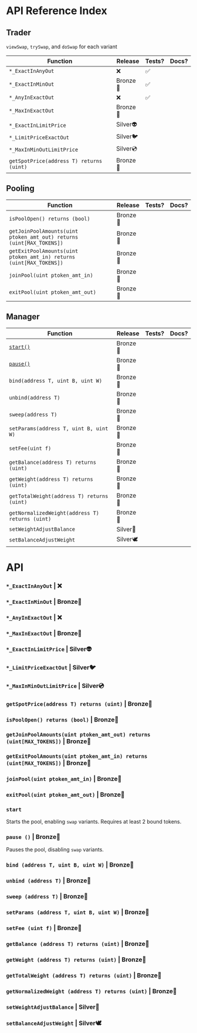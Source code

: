 # API Reference Index

## Trader 

`viewSwap`, `trySwap`, and `doSwap` for each variant

| Function | Release | Tests? | Docs? |
|-|-|-|-|
`*_ExactInAnyOut` | ❌| ✅|   |
`*_ExactInMinOut` | Bronze🍁| ✅ |  |
`*_AnyInExactOut` | ❌| ✅ |  |
`*_MaxInExactOut` | Bronze🍂|  |  |
`*_ExactInLimitPrice` | Silver👽 |  |  |
`*_LimitPriceExactOut` | Silver🐦 |  |  |
`*_MaxInMinOutLimitPrice` | Silver💿|  |  |
`getSpotPrice(address T) returns (uint)` | Bronze🐻 | |

## Pooling

Function | Release | Tests? | Docs? |
-|-|-|-
`isPoolOpen() returns (bool)` | Bronze🐂
`getJoinPoolAmounts(uint ptoken_amt_out) returns (uint[MAX_TOKENS])` | Bronze🥉
`getExitPoolAmounts(uint ptoken_amt_in) returns (uint[MAX_TOKENS])` | Bronze🥉
`joinPool(uint ptoken_amt_in)` | Bronze🥉
`exitPool(uint ptoken_amt_out)` | Bronze🥉

## Manager 

Function | Release | Tests? | Docs? 
-|-|-|-
[`start()`](#start) | Bronze🥉
[`pause()`](#pause) | Bronze🥉
`bind(address T, uint B, uint W)` | Bronze🥉
`unbind(address T)` | Bronze🥉
`sweep(address T)` | Bronze🥉
`setParams(address T, uint B, uint W)` | Bronze🥉
`setFee(uint f)` | Bronze🥉
`getBalance(address T) returns (uint)` | Bronze🥉
`getWeight(address T) returns (uint)` | Bronze🥉
`getTotalWeight(address T) returns (uint)` | Bronze🥉
`getNormalizedWeight(address T) returns (uint)` | Bronze🥉
`setWeightAdjustBalance` | Silver🔗
`setBalanceAdjustWeight` | Silver🕊

# API

### `*_ExactInAnyOut` | ❌
### `*_ExactInMinOut` | Bronze🍁
### `*_AnyInExactOut` | ❌
### `*_MaxInExactOut` | Bronze🍂
### `*_ExactInLimitPrice` | Silver👽 
### `*_LimitPriceExactOut` | Silver🐦 
### `*_MaxInMinOutLimitPrice` | Silver💿
### `getSpotPrice(address T) returns (uint)` | Bronze🐻

### `isPoolOpen() returns (bool)` | Bronze🐂
### `getJoinPoolAmounts(uint ptoken_amt_out) returns (uint[MAX_TOKENS])` | Bronze🥉
### `getExitPoolAmounts(uint ptoken_amt_in) returns (uint[MAX_TOKENS])` | Bronze🥉
### `joinPool(uint ptoken_amt_in)` | Bronze🥉
### `exitPool(uint ptoken_amt_out)` | Bronze🥉


### `start`

Starts the pool, enabling `swap` variants. Requires at least 2 bound tokens.

### `pause ()` | Bronze🥉

Pauses the pool, disabling `swap` variants.

### `bind (address T, uint B, uint W)` | Bronze🥉
### `unbind (address T)` | Bronze🥉
### `sweep (address T)` | Bronze🥉
### `setParams (address T, uint B, uint W)` | Bronze🥉
### `setFee (uint f)` | Bronze🥉
### `getBalance (address T) returns (uint)` | Bronze🥉
### `getWeight (address T) returns (uint)` | Bronze🥉
### `getTotalWeight (address T) returns (uint)` | Bronze🥉
### `getNormalizedWeight (address T) returns (uint)` | Bronze🥉
### `setWeightAdjustBalance` | Silver🔗
### `setBalanceAdjustWeight` | Silver🕊


